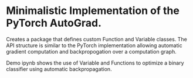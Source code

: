 # Minimalistic Implementation of the PyTorch AutoGrad.

Creates a package that defines custom Function and Variable classes. The API structure is similar to the PyTorch implementation allowing automatic gradient computation and backpropogation over a computation graph. 

Demo ipynb shows the use of Variable and Functions to optimize a binary classifier using automatic backpropagation. 
